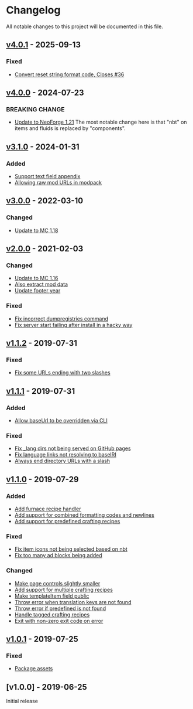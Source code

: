 # Changelog
All notable changes to this project will be documented in this file.

<a name="v4.0.1"></a>
## [v4.0.1](https://github.com/CyclopsMC/infobook-html/compare/v4.0.0...v4.0.1) - 2025-09-13

### Fixed
* [Convert reset string format code, Closes #36](https://github.com/CyclopsMC/infobook-html/commit/9af942c77ffa3af16e8f40adbebcf3ceca297296)

<a name="v4.0.0"></a>
## [v4.0.0](https://github.com/CyclopsMC/infobook-html/compare/v3.0.0...v4.0.0) - 2024-07-23

### BREAKING CHANGE
* [Update to NeoForge 1.21](https://github.com/CyclopsMC/infobook-html/commit/bec55a8a0d2049a07cc3dafee2276c94ed738e73)
    The most notable change here is that "nbt" on items and fluids is replaced by "components".

<a name="v3.1.0"></a>
## [v3.1.0](https://github.com/CyclopsMC/infobook-html/compare/v3.0.0...v3.1.0) - 2024-01-31

### Added
* [Support text field appendix](https://github.com/CyclopsMC/infobook-html/commit/6f24bbbd606b6cfd1237e3bf740e73ffc23008be)
* [Allowing raw mod URLs in modpack](https://github.com/CyclopsMC/infobook-html/commit/11c9ed5adc554ae7dafa66a202ac83fcacd240fb)

<a name="v3.0.0"></a>
## [v3.0.0](https://github.com/CyclopsMC/infobook-html/compare/v2.0.0...v3.0.0) - 2022-03-10

### Changed
* [Update to MC 1.18](https://github.com/CyclopsMC/infobook-html/commit/1fb77959593a2b84cb14e56406f0df20ad450e16)

<a name="v2.0.0"></a>
## [v2.0.0](https://github.com/CyclopsMC/infobook-html/compare/v1.1.2...v2.0.0) - 2021-02-03

### Changed
* [Update to MC 1.16](https://github.com/CyclopsMC/infobook-html/commit/249b211cb524414db95e3600dcdf14d9304926db)
* [Also extract mod data](https://github.com/CyclopsMC/infobook-html/commit/c11023465f93c2018deaa10e14270102398dfb2a)
* [Update footer year](https://github.com/CyclopsMC/infobook-html/commit/c946bab5c16c293b8a6a01a1c7ee1eb9c28b0ad6)
  
### Fixed
* [Fix incorrect dumpregistries command](https://github.com/CyclopsMC/infobook-html/commit/90bf5675f8a71170e36e91d41c01d5ec94fab430)
* [Fix server start failing after install in a hacky way](https://github.com/CyclopsMC/infobook-html/commit/03319253969e45b76d98b7b918bbf493c5985693)

<a name="v1.1.2"></a>
## [v1.1.2](https://github.com/CyclopsMC/infobook-html/compare/v1.1.1...v1.1.2) - 2019-07-31

### Fixed
* [Fix some URLs ending with two slashes](https://github.com/CyclopsMC/infobook-html/commit/8bb6b5f2efaa5babdbb0365258a911e82121ec74)

<a name="v1.1.1"></a>
## [v1.1.1](https://github.com/CyclopsMC/infobook-html/compare/v1.1.0...v1.1.1) - 2019-07-31

### Added
* [Allow baseUrl to be overridden via CLI](https://github.com/CyclopsMC/infobook-html/commit/c0090fd3fedc664cb33049bef5bc7e27225cb2b8)

### Fixed
* [Fix _lang dirs not being served on GitHub pages](https://github.com/CyclopsMC/infobook-html/commit/bb0c7bda1a8081322d1192ff293bbee1bdb411b0)
* [Fix language links not resolving to baseIRI](https://github.com/CyclopsMC/infobook-html/commit/e87eb5a8cf5e5a1651350dfc49923503e3badb7e)
* [Always end directory URLs with a slash](https://github.com/CyclopsMC/infobook-html/commit/9185cefa713e2d07783ff1f9b800926e24af8a8e)

<a name="v1.1.0"></a>
## [v1.1.0](https://github.com/CyclopsMC/infobook-html/compare/v1.0.1...v1.1.0) - 2019-07-29

### Added
* [Add furnace recipe handler](https://github.com/CyclopsMC/infobook-html/commit/7b6f2728c47283ed4c2e7a29da17a59af91be8bd)
* [Add support for combined formatting codes and newlines](https://github.com/CyclopsMC/infobook-html/commit/47a857e5a42465fa27c08ad0473065118cfa6fac)
* [Add support for predefined crafting recipes](https://github.com/CyclopsMC/infobook-html/commit/ecc794b36be7cdb2e7835723d62e729e9d89a629)

### Fixed
* [Fix item icons not being selected based on nbt](https://github.com/CyclopsMC/infobook-html/commit/1fe8f2938af881cc1a8911ccce4dafeaf6a9e25f)
* [Fix too many ad blocks being added](https://github.com/CyclopsMC/infobook-html/commit/5db0b9321116c710ced4cb9a6bcbfb2de0224324)

### Changed
* [Make page controls slightly smaller](https://github.com/CyclopsMC/infobook-html/commit/c2bd0167b93eeab8e8feb343e5e3f8a0634c8379)
* [Add support for multiple crafting recipes](https://github.com/CyclopsMC/infobook-html/commit/232f4c293564c818ce73b278b665282f12a7e4d7)
* [Make templateItem field public](https://github.com/CyclopsMC/infobook-html/commit/dd22d9bbfa3ac6d2b7e9aa6c3eb2e98d91e45556)
* [Throw error when translation keys are not found](https://github.com/CyclopsMC/infobook-html/commit/904c82275a84a3027b25660c0d87581d16decd43)
* [Throw error if predefined is not found](https://github.com/CyclopsMC/infobook-html/commit/43cac0f927e5f8c5dbc05312e6008fe7ea96b345)
* [Handle tagged crafting recipes](https://github.com/CyclopsMC/infobook-html/commit/d6d2dc821a868e790bc229da035c546a5b3e8ade)
* [Exit with non-zero exit code on error](https://github.com/CyclopsMC/infobook-html/commit/33e3ef8fee72fc72d5608ddb865c53c91b24f59c)

<a name="v1.0.1"></a>
## [v1.0.1](https://github.com/CyclopsMC/infobook-html/compare/v1.0.0...v1.0.1) - 2019-07-25

### Fixed
* [Package assets](https://github.com/CyclopsMC/infobook-html/commit/1d6eda2f7618a7fb312427481f90528dd07185c9)

<a name="v1.0.0"></a>
## [v1.0.0] - 2019-06-25

Initial release